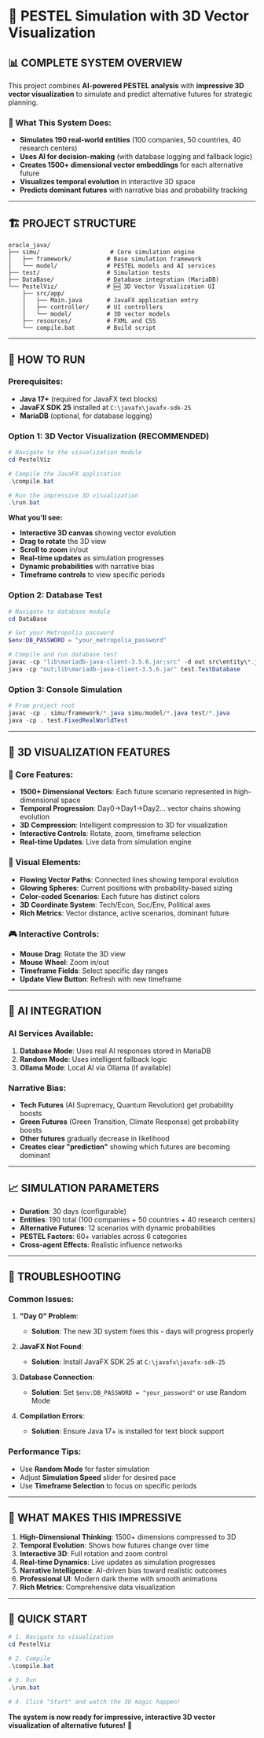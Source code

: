 # 🚀 PESTEL Simulation with 3D Vector Visualization

## 📊 **COMPLETE SYSTEM OVERVIEW**

This project combines **AI-powered PESTEL analysis** with **impressive 3D vector visualization** to simulate and predict alternative futures for strategic planning.

### **🎯 What This System Does:**
- **Simulates 190 real-world entities** (100 companies, 50 countries, 40 research centers)
- **Uses AI for decision-making** (with database logging and fallback logic)
- **Creates 1500+ dimensional vector embeddings** for each alternative future
- **Visualizes temporal evolution** in interactive 3D space
- **Predicts dominant futures** with narrative bias and probability tracking

---

## 🏗️ **PROJECT STRUCTURE**

```
oracle_java/
├── simu/                    # Core simulation engine
│   ├── framework/          # Base simulation framework
│   └── model/              # PESTEL models and AI services
├── test/                   # Simulation tests
├── DataBase/               # Database integration (MariaDB)
└── PestelViz/              # 🆕 3D Vector Visualization UI
    ├── src/app/
    │   ├── Main.java       # JavaFX application entry
    │   ├── controller/     # UI controllers
    │   └── model/          # 3D vector models
    ├── resources/          # FXML and CSS
    └── compile.bat         # Build script
```

---

## 🚀 **HOW TO RUN**

### **Prerequisites:**
- **Java 17+** (required for JavaFX text blocks)
- **JavaFX SDK 25** installed at `C:\javafx\javafx-sdk-25`
- **MariaDB** (optional, for database logging)

### **Option 1: 3D Vector Visualization (RECOMMENDED)**

```powershell
# Navigate to the visualization module
cd PestelViz

# Compile the JavaFX application
.\compile.bat

# Run the impressive 3D visualization
.\run.bat
```

**What you'll see:**
- **Interactive 3D canvas** showing vector evolution
- **Drag to rotate** the 3D view
- **Scroll to zoom** in/out
- **Real-time updates** as simulation progresses
- **Dynamic probabilities** with narrative bias
- **Timeframe controls** to view specific periods

### **Option 2: Database Test**

```powershell
# Navigate to database module
cd DataBase

# Set your Metropolia password
$env:DB_PASSWORD = "your_metropolia_password"

# Compile and run database test
javac -cp "lib\mariadb-java-client-3.5.6.jar;src" -d out src\entity\*.java src\datasource\*.java src\dao\*.java src\test\*.java
java -cp "out;lib\mariadb-java-client-3.5.6.jar" test.TestDatabase
```

### **Option 3: Console Simulation**

```powershell
# From project root
javac -cp . simu/framework/*.java simu/model/*.java test/*.java
java -cp . test.FixedRealWorldTest
```

---

## 🎨 **3D VISUALIZATION FEATURES**

### **🌟 Core Features:**
- **1500+ Dimensional Vectors**: Each future scenario represented in high-dimensional space
- **Temporal Progression**: Day0→Day1→Day2... vector chains showing evolution
- **3D Compression**: Intelligent compression to 3D for visualization
- **Interactive Controls**: Rotate, zoom, timeframe selection
- **Real-time Updates**: Live data from simulation engine

### **🎯 Visual Elements:**
- **Flowing Vector Paths**: Connected lines showing temporal evolution
- **Glowing Spheres**: Current positions with probability-based sizing
- **Color-coded Scenarios**: Each future has distinct colors
- **3D Coordinate System**: Tech/Econ, Soc/Env, Political axes
- **Rich Metrics**: Vector distance, active scenarios, dominant future

### **🎮 Interactive Controls:**
- **Mouse Drag**: Rotate the 3D view
- **Mouse Wheel**: Zoom in/out
- **Timeframe Fields**: Select specific day ranges
- **Update View Button**: Refresh with new timeframe

---

## 🤖 **AI INTEGRATION**

### **AI Services Available:**
1. **Database Mode**: Uses real AI responses stored in MariaDB
2. **Random Mode**: Uses intelligent fallback logic
3. **Ollama Mode**: Local AI via Ollama (if available)

### **Narrative Bias:**
- **Tech Futures** (AI Supremacy, Quantum Revolution) get probability boosts
- **Green Futures** (Green Transition, Climate Response) get probability boosts
- **Other futures** gradually decrease in likelihood
- **Creates clear "prediction"** showing which futures are becoming dominant

---

## 📈 **SIMULATION PARAMETERS**

- **Duration**: 30 days (configurable)
- **Entities**: 190 total (100 companies + 50 countries + 40 research centers)
- **Alternative Futures**: 12 scenarios with dynamic probabilities
- **PESTEL Factors**: 60+ variables across 6 categories
- **Cross-agent Effects**: Realistic influence networks

---

## 🔧 **TROUBLESHOOTING**

### **Common Issues:**

1. **"Day 0" Problem**: 
   - **Solution**: The new 3D system fixes this - days will progress properly

2. **JavaFX Not Found**:
   - **Solution**: Install JavaFX SDK 25 at `C:\javafx\javafx-sdk-25`

3. **Database Connection**:
   - **Solution**: Set `$env:DB_PASSWORD = "your_password"` or use Random Mode

4. **Compilation Errors**:
   - **Solution**: Ensure Java 17+ is installed for text block support

### **Performance Tips:**
- Use **Random Mode** for faster simulation
- Adjust **Simulation Speed** slider for desired pace
- Use **Timeframe Selection** to focus on specific periods

---

## 🎯 **WHAT MAKES THIS IMPRESSIVE**

1. **High-Dimensional Thinking**: 1500+ dimensions compressed to 3D
2. **Temporal Evolution**: Shows how futures change over time
3. **Interactive 3D**: Full rotation and zoom control
4. **Real-time Dynamics**: Live updates as simulation progresses
5. **Narrative Intelligence**: AI-driven bias toward realistic outcomes
6. **Professional UI**: Modern dark theme with smooth animations
7. **Rich Metrics**: Comprehensive data visualization

---

## 🚀 **QUICK START**

```powershell
# 1. Navigate to visualization
cd PestelViz

# 2. Compile
.\compile.bat

# 3. Run
.\run.bat

# 4. Click "Start" and watch the 3D magic happen!
```

**The system is now ready for impressive, interactive 3D vector visualization of alternative futures!** 🎉